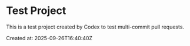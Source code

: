 # Test Project

This is a test project created by Codex to test multi-commit pull requests.

Created at: 2025-09-26T16:40:40Z

